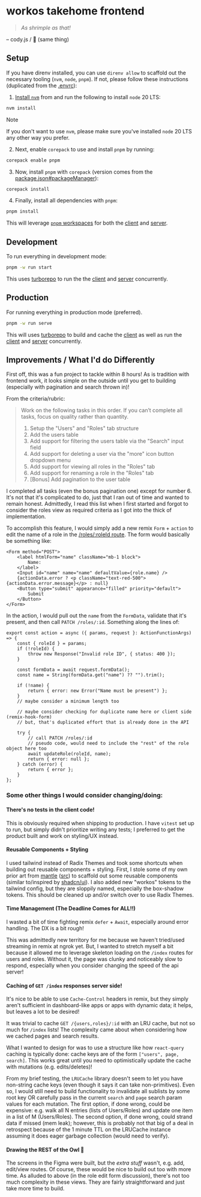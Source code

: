 # workos takehome frontend

> _As shrimple as that!_

– cody.js / 🦐 (same thing)

## Setup

If you have direnv installed, you can use `direnv allow` to scaffold out the necessary tooling (`nvm`, `node`, `pnpm`). If not, please follow these instructions (duplicated from the [.envrc](../.envrc)):

1. [Install `nvm`](https://github.com/nvm-sh/nvm?tab=readme-ov-file#installing-and-updating) from and run the following to install `node` 20 LTS:

```sh
nvm install
```

> [!NOTE]  
> If you don't want to use `nvm`, please make sure you've installed `node` 20 LTS any other way you prefer.

2. Next, enable `corepack` to use and install `pnpm` by running:

```sh
corepack enable pnpm
```

3. Now, install `pnpm` with `corepack` (version comes from the [package.json#packageManager](../package.json)):

```sh
corepack install
```

4. Finally, install all dependencies with `pnpm`:

```sh
pnpm install
```

This will leverage [`pnpm` workspaces](https://pnpm.io/workspaces) for both the [client](./) and [server](../server).

## Development

To run everything in development mode:

```sh
pnpm -w run start
```

This uses [turborepo](https://turbo.build/) to run the the [client](./) and [server](../server) concurrently.

## Production

For running everything in production mode (preferred).

```sh
pnpm -w run serve
```

This will uses [turborepo](https://turbo.build/) to build and cache the [client](./) as well as run the [client](./) and [server](../server) concurrently.

## Improvements / What I'd do Differently

First off, this was a fun project to tackle within 8 hours!
As is tradition with frontend work, it looks simple on the outside until you get to building (especially with pagination and search thrown in)!

From the criteria/rubric:

> Work on the following tasks in this order. If you can’t complete all tasks, focus on quality rather than quantity.
>
> 1. Setup the "Users" and "Roles" tab structure
> 2. Add the users table
> 3. Add support for filtering the users table via the "Search" input field
> 4. Add support for deleting a user via the "more" icon button dropdown menu
> 5. Add support for viewing all roles in the "Roles" tab
> 6. Add support for renaming a role in the "Roles" tab
> 7. [Bonus] Add pagination to the user table

I completed all tasks (even the bonus pagination one) except for number 6.
It's not that it's complicated to do, just that I ran out of time and wanted to remain honest.
Admittedly, I read this list when I first started and forgot to consider the roles view as required criteria as I got into the thick of implementation.

To accomplish this feature, I would simply add a new remix `Form` + `action` to edit the name of a role in the [/roles/:roleId route](./app/routes/roles_.$roleId.tsx).
The form would basically be something like:

```tsx
<Form method="POST">
	<label htmlForm="name" className="mb-1 block">
		Name:
	</label>
	<Input id="name" name="name" defaultValue={role.name} />
	{actionData.error ? <p className="text-red-500">{actionData.error.message}</p> : null}
	<Button type="submit" appearance="filled" priority="default">
		Submit
	</Button>
</Form>
```

In the action, I would pull out the `name` from the `FormData`, validate that it's present, and then call `PATCH /roles/:id`.
Something along the lines of:

```tsx
export const action = async ({ params, request }: ActionFunctionArgs) => {
	const { roleId } = params;
	if (!roleId) {
		throw new Response("Invalid role ID", { status: 400 });
	}

	const formData = await request.formData();
	const name = String(formData.get("name") ?? "").trim();

	if (!name) {
		return { error: new Error("Name must be present") };
	}
	// maybe consider a minimum length too

	// maybe consider checking for duplicate name here or client side (remix-hook-form)
	// but, that's duplicated effort that is already done in the API

	try {
		// call PATCH /roles/:id
		// pseudo code, would need to include the "rest" of the role object here too
		await updateRole(roleId, name);
		return { error: null };
	} catch (error) {
		return { error };
	}
};
```

### Some other things I would consider changing/doing:

#### There's no tests in the client code!

This is obviously required when shipping to production.
I have `vitest` set up to run, but simply didn't prioritize writing any tests; I preferred to get the product built and work on styling/UX instead.

#### Reusable Components + Styling

I used tailwind instead of Radix Themes and took some shortcuts when building out reusable components + styling.
First, I stole some of my own prior art from [mantle](https://mantle.ngrok.com/) ([src](https://github.com/ngrok-oss/mantle)) to scaffold out some reusable components (similar to/inspired by [shadcn/ui](https://ui.shadcn.com/)).
I also added new "workos" tokens to the tailwind config, but they are sloppily named, especially the box-shadow tokens.
This should be cleaned up and/or switch over to use Radix Themes.

#### Time Management (The Deadline Comes for ALL!!)

I wasted a bit of time fighting remix `defer` + `Await`, especially around error handling.
The DX is a bit rough!

This was admittedly new territory for me because we haven't tried/used streaming in remix at ngrok yet.
But, I wanted to stretch myself a bit because it allowed me to leverage skeleton loading on the `/index` routes for users and roles.
Without it, the page was clunky and noticeably slow to respond, especially when you consider changing the speed of the api server!

#### Caching of `GET /index` responses server side!

It's nice to be able to use `Cache-Control` headers in remix, but they simply aren't sufficient in dashboard-like apps or apps with dynamic data; it helps, but leaves a lot to be desired!

It was trivial to cache `GET /{users,roles}/:id` with an LRU cache, but not so much for `/index` lists!
The complexity came about when considering how we cached pages and search results.

What I wanted to design for was to use a structure like how `react-query` caching is typically done: cache keys are of the form `["users", page, search]`.
This works great until you need to optimistically update the cache with mutations (e.g. edits/deletes)!

From my brief testing, the `LRUCache` library doesn't seem to let you have non-string cache keys (even though it says it can take non-primitives).
Even so, I would still need to build functionality to invalidate all sublists by some root key OR carefully pass in the current `search` and `page` search param values for each mutation.
The first option, if done wrong, could be expensive: e.g. walk all N entries (lists of Users/Roles) and update one item in a list of M (Users/Roles).
The second option, if done wrong, could strand data if missed (mem leak); however, this is probably not that big of a deal in retrospect because of the 1 minute TTL on the LRUCache instance assuming it does eager garbage collection (would need to verify).

#### Drawing the REST of the Owl 🦉

The screens in the Figma were built, but the _extra stuff_ wasn't, e.g. add, edit/view routes.
Of course, these would be nice to build out too with more time.
As alluded to above (in the role edit form discussion), there's not too much complexity in these views.
They are fairly straightforward and just take more time to build.

